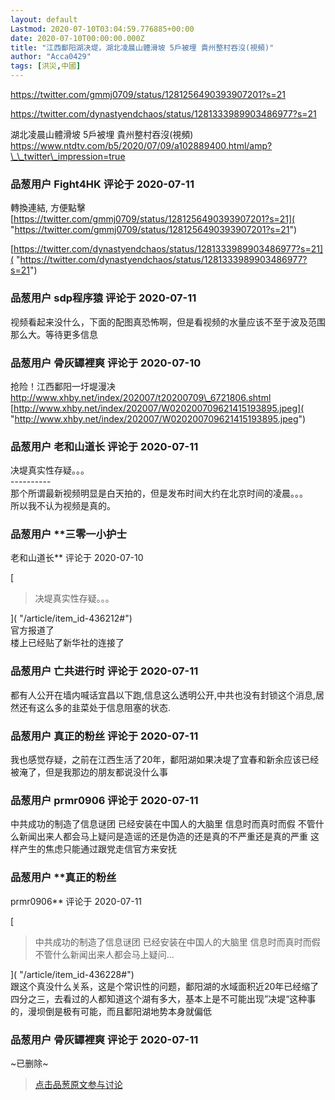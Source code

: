 ```yaml
---
layout: default
Lastmod: 2020-07-10T03:04:59.776885+00:00
date: 2020-07-10T00:00:00.000Z
title: "江西鄱阳湖决堤，湖北凌晨山體滑坡 5戶被埋 貴州整村吞沒(視頻)"
author: "Acca0429"
tags: [洪災,中國]
---
```


https://twitter.com/gmmj0709/status/1281256490393907201?s=21  
  
https://twitter.com/dynastyendchaos/status/1281333989903486977?s=21  
  
湖北凌晨山體滑坡 5戶被埋 貴州整村吞沒(視頻)  
https://www.ntdtv.com/b5/2020/07/09/a102889400.html/amp?\_\_twitter\_impression=true

            
### 品葱用户 **Fight4HK** 评论于 2020-07-11
        
轉換連結, 方便點擊  
[https://twitter.com/gmmj0709/status/1281256490393907201?s=21]( "https://twitter.com/gmmj0709/status/1281256490393907201?s=21")  
  
[https://twitter.com/dynastyendchaos/status/1281333989903486977?s=21]( "https://twitter.com/dynastyendchaos/status/1281333989903486977?s=21")
        


            
### 品葱用户 **sdp程序猿** 评论于 2020-07-11
        
视频看起来没什么，下面的配图真恐怖啊，但是看视频的水量应该不至于波及范围那么大。等待更多信息
        


            
### 品葱用户 **骨灰罈裡爽** 评论于 2020-07-10
        
抢险！江西鄱阳一圩堤漫决  
http://www.xhby.net/index/202007/t20200709\_6721806.shtml  
[http://www.xhby.net/index/202007/W020200709621415193895.jpeg]( "http://www.xhby.net/index/202007/W020200709621415193895.jpeg")
        


            
### 品葱用户 **老和山道长** 评论于 2020-07-11
        
决堤真实性存疑。。。  
\----------  
那个所谓最新视频明显是白天拍的，但是发布时间大约在北京时间的凌晨。。。  
所以我不认为视频是真的。
        


            
### 品葱用户 **三零一小护士 
老和山道长** 评论于 2020-07-10
        
[

> 决堤真实性存疑。。。

]( "/article/item_id-436212#")  
官方报道了  
楼上已经贴了新华社的连接了
        


            
### 品葱用户 **亡共进行时** 评论于 2020-07-11
        
都有人公开在墙内喊话宜昌以下跑,信息这么透明公开,中共也没有封锁这个消息,居然还有这么多的韭菜处于信息阻塞的状态.
        


            
### 品葱用户 **真正的粉丝** 评论于 2020-07-11
        
我也感觉存疑，之前在江西生活了20年，鄱阳湖如果决堤了宜春和新余应该已经被淹了，但是我那边的朋友都说没什么事
        


            
### 品葱用户 **prmr0906** 评论于 2020-07-11
        
中共成功的制造了信息谜团 已经安装在中国人的大脑里 信息时而真时而假 不管什么新闻出来人都会马上疑问是造谣的还是伪造的还是真的不严重还是真的严重 这样产生的焦虑只能通过跟党走信官方来安抚
        


            
### 品葱用户 **真正的粉丝 
prmr0906** 评论于 2020-07-11
        
[

> 中共成功的制造了信息谜团 已经安装在中国人的大脑里 信息时而真时而假 不管什么新闻出来人都会马上疑问...

]( "/article/item_id-436228#")  
跟这个真没什么关系，这是个常识性的问题，鄱阳湖的水域面积近20年已经缩了四分之三，去看过的人都知道这个湖有多大，基本上是不可能出现”决堤“这种事的，漫坝倒是极有可能，而且鄱阳湖地势本身就偏低
        


            
### 品葱用户 **骨灰罈裡爽** 评论于 2020-07-11
        
~已删除~
        






> [点击品葱原文参与讨论](https://pincong.rocks/article/21441)

